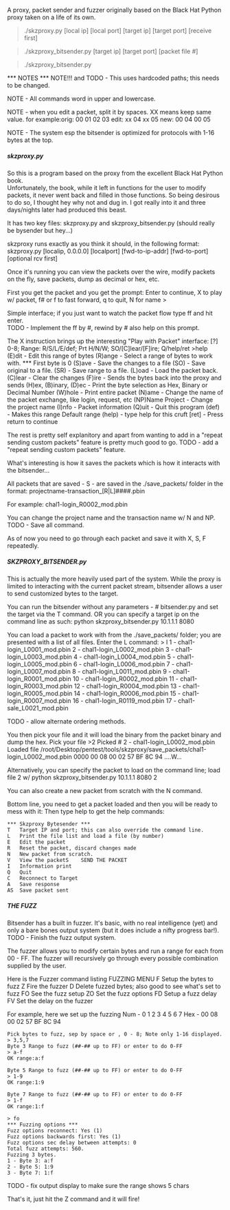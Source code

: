 A proxy, packet sender and fuzzer originally based on the Black Hat Python proxy taken on a life of its own.

> ./skzproxy.py [local ip] [local port] [target ip] [target port] [receive first]

> ./skzproxy_bitsender.py [target ip] [target port] [packet file #]

> ./skzproxy_bitsender.py

*** NOTES *** 
NOTE!!! and TODO - This uses hardcoded paths; this needs to be changed.

NOTE - All commands word in upper and lowercase.

NOTE - when you edit a packet, split it by spaces. XX means keep same value. for example:orig: 00 01 02 03 edit: xx 04 xx 05 new: 00 04 00 05

NOTE - The system esp the bitsender is optimized for protocols with 1-16 bytes at the top.

##### skzproxy.py #####
So this is a program based on the proxy from the excellent Black Hat Python book.  
Unfortunately, the book, while it left in functions for the user to modify packets, 
it never went back and filled in those functions.  So being desirous to do so, I 
thought hey why not and dug in.  I got really into it and three days/nights later had
produced this beast.

It has two key files: skzproxy.py and skzproxy_bitsender.py (should really be bysender but hey...) 

skzproxy runs exactly as you think it should, in the following format:
skzproxy.py [localip, 0.0.0.0] [localport] [fwd-to-ip-addr] [fwd-to-port] [optional rcv first]

Once it's running you can view the packets over the wire, modify packets on the fly, 
save packets, dump as decimal or hex, etc.

First you get the packet and you get the prompt:
	Enter to continue, X to play w/ packet, f# or f to fast forward, q to quit, N for name >

Simple interface; if you just want to watch the packet flow type ff and hit enter.  
TODO - Implement the ff by #, rewind by # also help on this prompt.

The X instruction brings up the interesting "Play with Packet" interface:
	[?] 0-8; Range: R/S/L/E/def; Prt H/N/W; SO/[C]lear/[F]ire; Q/help/ret >help
	(E)dit - Edit this range of bytes
	(R)ange - Select a range of bytes to work with. *** First byte is 0
	(S)ave - Save the changes to a file
	(SO) - Save original to a file.
	(SR) - Save range to a file.
	(L)oad - Load the packet back.
	(C)lear - Clear the changes
	(F)ire - Sends the bytes back into the proxy and sends
	(H)ex, (B)inary, (D)ec - Print the byte selection as Hex, Binary or Decimal Number
	(W)hole - Print entire packet
	(N)ame - Change the name of the packet exchange, like login, request, etc
	(NP)Name Project - Change the project name
	(I)nfo - Packet information
	(Q)uit - Quit this program
	(def) - Makes this range Default range
	(help) - type help for this cruft
	[ret] - Press return to continue

The rest is pretty self explanitory and apart from wanting to add in a "repeat sending custom packets" feature
is pretty much good to go. 
TODO - add a "repeat sending custom packets" feature.

What's interesting is how it saves the packets which is how it interacts with the bitsender...

All packets that are saved - S - are saved in the ./save_packets/ folder in the format:
	projectname-transaction_[R|L]####.pbin

For example:
	chal1-login_R0002_mod.pbin

You can change the project name and the transaction name w/ N and NP.  
TODO - Save all command.

As of now you need to go through each packet and save it with X, S, F repeatedly.

##### SKZPROXY_BITSENDER.py #####
This is actually the more heavily used part of the system.  While the proxy is limited to interacting 
with the current packet stream, bitsender allows a user to send customized bytes to the target.  

You can run the bitsender without any parameters - # bitsender.py  and set the target via the T command. 
OR you can specify a target ip on the command line as such:
	python skzproxy_bitsender.py 10.1.1.1 8080

You can load a packet to work with from the ./save_packets/ folder; you are presented with a list of all files.
Enter the L command:
	> l
	1 - chal1-login_L0001_mod.pbin
	2 - chal1-login_L0002_mod.pbin
	3 - chal1-login_L0003_mod.pbin
	4 - chal1-login_L0004_mod.pbin
	5 - chal1-login_L0005_mod.pbin
	6 - chal1-login_L0006_mod.pbin
	7 - chal1-login_L0007_mod.pbin
	8 - chal1-login_L0011_mod.pbin
	9 - chal1-login_R0001_mod.pbin
	10 - chal1-login_R0002_mod.pbin
	11 - chal1-login_R0003_mod.pbin
	12 - chal1-login_R0004_mod.pbin
	13 - chal1-login_R0005_mod.pbin
	14 - chal1-login_R0006_mod.pbin
	15 - chal1-login_R0007_mod.pbin
	16 - chal1-login_R0119_mod.pbin
	17 - chal1-sale_L0021_mod.pbin

TODO - allow alternate ordering methods.

You then pick your file and it will load the binary from the packet binary and dump the hex. 
	Pick your file >2
	Picked # 2 - chal1-login_L0002_mod.pbin
	Loaded file /root/Desktop/pentest/tools/skzproxy/save_packets/chal1-login_L0002_mod.pbin
	0000 00 08 00 02 57 BF 8C 94                          ....W...

Alternatively, you can specify the packet to load on the command line; load file 2 w/ 
	python skzproxy_bitsender.py 10.1.1.1 8080 2

You can also create a new packet from scratch with the N command.  

Bottom line, you need to get a packet loaded and then you will be ready to mess with it:
Then type help to get the help commands:

	*** Skzproxy Bytesender ***
	T	Target IP and port; this can also override the command line.
	L	Print the file list and load a file (by number)
	E	Edit the packet
	R	Reset the packet, discard changes made
	N	New packet from scratch. 
	V	View the packetS	SEND THE PACKET
	I	Information print
	Q	Quit
	C	Reconnect to Target
	A	Save response
	AS	Save packet sent


##### THE FUZZ #####
Bitsender has a built in fuzzer.  It's basic, with no real intelligence (yet) and only a bare bones
output system (but it does include a nifty progress bar!).  
TODO - Finish the fuzz output system.

The fuzzer allows you to modify certain bytes and run a range for each from 00 - FF.  The fuzzer will 
recursively go through every possible combination supplied by the user.

Here is the Fuzzer command listing
	FUZZING MENU
	F	Setup the bytes to fuzz
	Z	Fire the fuzzer
	D	Delete fuzzed bytes; also good to see what's set to fuzz
	FO	See the fuzz setup
	ZO	Set the fuzz options
	FD	Setup a fuzz delay
	FV	Set the delay on the fuzzer

For example, here we set up the fuzzing
	Num -  0  1  2  3  4  5  6  7
	Hex - 00 08 00 02 57 BF 8C 94

	Pick bytes to fuzz, sep by space or , 0 - 8; Note only 1-16 displayed. 
	> 3,5,7
	Byte 3 Range to fuzz (##-## up to FF) or enter to do 0-FF
	> a-f
	OK range:a:f

	Byte 5 Range to fuzz (##-## up to FF) or enter to do 0-FF
	> 1-9
	OK range:1:9

	Byte 7 Range to fuzz (##-## up to FF) or enter to do 0-FF
	> 1-f
	OK range:1:f
	
	> fo
	*** Fuzzing options ***
	Fuzz options reconnect: Yes (1)
	Fuzz options backwards first: Yes (1)
	Fuzz options sec delay between attempts: 0
	Total fuzz attempts: 560.
	Fuzzing 3 bytes.
	1 - Byte 3: a:f
	2 - Byte 5: 1:9
	3 - Byte 7: 1:f

TODO - fix output display to make sure the range shows 5 chars

That's it, just hit the Z command and it will fire!


